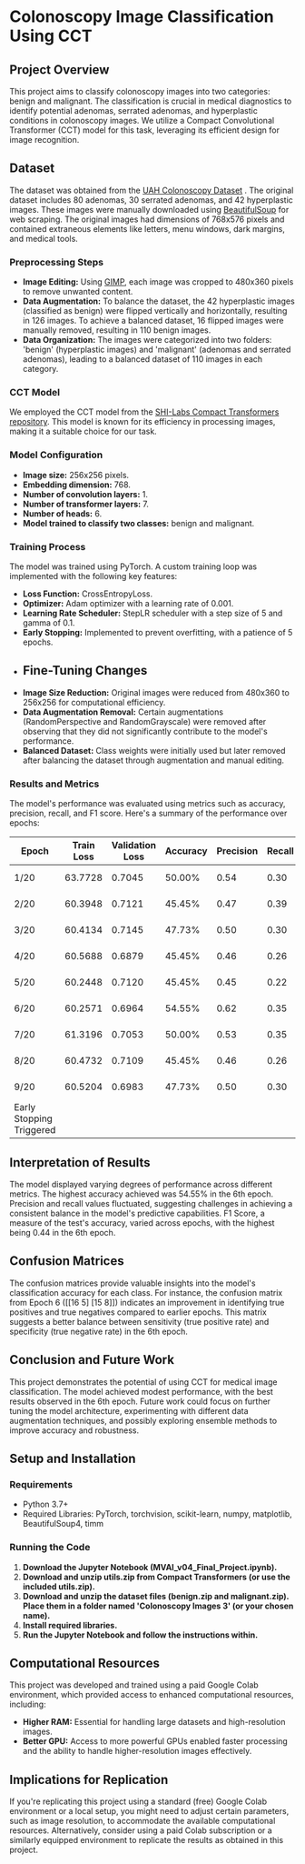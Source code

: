 # Colonoscopy Image Classification Using CCT
## Project Overview
This project aims to classify colonoscopy images into two categories: benign and malignant. The classification is crucial in medical diagnostics to identify potential adenomas, serrated adenomas, and hyperplastic conditions in colonoscopy images. We utilize a Compact Convolutional Transformer (CCT) model for this task, leveraging its efficient design for image recognition.

## Dataset
The dataset was obtained from the [UAH Colonoscopy Dataset](https://www.depeca.uah.es/colonoscopy_dataset/) . The original dataset includes 80 adenomas, 30 serrated adenomas, and 42 hyperplastic images. These images were manually downloaded using [BeautifulSoup](https://pypi.org/project/beautifulsoup4/) for web scraping. The original images had dimensions of 768x576 pixels and contained extraneous elements like letters, menu windows, dark margins, and medical tools.

### Preprocessing Steps
- **Image Editing:** Using [GIMP](https://www.gimp.org/), each image was cropped to 480x360 pixels to remove unwanted content.
- **Data Augmentation:** To balance the dataset, the 42 hyperplastic images (classified as benign) were flipped vertically and horizontally, resulting in 126 images. To achieve a balanced dataset, 16 flipped images were manually removed, resulting in 110 benign images.
- **Data Organization:** The images were categorized into two folders: 'benign' (hyperplastic images) and 'malignant' (adenomas and serrated adenomas), leading to a balanced dataset of 110 images in each category.
### CCT Model
We employed the CCT model from the [SHI-Labs Compact Transformers repository](https://github.com/SHI-Labs/Compact-Transformers). This model is known for its efficiency in processing images, making it a suitable choice for our task.

### Model Configuration
- **Image size:** 256x256 pixels.
- **Embedding dimension:** 768.
- **Number of convolution layers:** 1.
- **Number of transformer layers:** 7.
- **Number of heads:** 6.
- **Model trained to classify two classes:** benign and malignant.
### Training Process
The model was trained using PyTorch. A custom training loop was implemented with the following key features:

- **Loss Function:** CrossEntropyLoss.
- **Optimizer:** Adam optimizer with a learning rate of 0.001.
- **Learning Rate Scheduler:** StepLR scheduler with a step size of 5 and gamma of 0.1.
- **Early Stopping:** Implemented to prevent overfitting, with a patience of 5 epochs.
- ## Fine-Tuning Changes
- **Image Size Reduction:** Original images were reduced from 480x360 to 256x256 for computational efficiency.
- **Data Augmentation Removal:** Certain augmentations (RandomPerspective and RandomGrayscale) were removed after observing that they did not significantly contribute to the model's performance.
- **Balanced Dataset:** Class weights were initially used but later removed after balancing the dataset through augmentation and manual editing.
### Results and Metrics
The model's performance was evaluated using metrics such as accuracy, precision, recall, and F1 score. Here's a summary of the performance over epochs:

| Epoch    | Train Loss | Validation Loss | Accuracy | Precision | Recall | F1 Score | Confusion Matrix   |
| -------- | ---------- | --------------- | -------- | --------- | ------ | -------- | ------------------ |
| 1/20     | 63.7728    | 0.7045          | 50.00%   | 0.54      | 0.30   | 0.39     | [[15  6] [16  7]]  |
| 2/20     | 60.3948    | 0.7121          | 45.45%   | 0.47      | 0.39   | 0.43     | [[11 10] [14  9]]  |
| 3/20     | 60.4134    | 0.7145          | 47.73%   | 0.50      | 0.30   | 0.38     | [[14  7] [16  7]]  |
| 4/20     | 60.5688    | 0.6879          | 45.45%   | 0.46      | 0.26   | 0.33     | [[14  7] [17  6]]  |
| 5/20     | 60.2448    | 0.7120          | 45.45%   | 0.45      | 0.22   | 0.29     | [[15  6] [18  5]]  |
| 6/20     | 60.2571    | 0.6964          | 54.55%   | 0.62      | 0.35   | 0.44     | [[16  5] [15  8]]  |
| 7/20     | 61.3196    | 0.7053          | 50.00%   | 0.53      | 0.35   | 0.42     | [[14  7] [15  8]]  |
| 8/20     | 60.4732    | 0.7109          | 45.45%   | 0.46      | 0.26   | 0.33     | [[14  7] [17  6]]  |
| 9/20     | 60.5204    | 0.6983          | 47.73%   | 0.50      | 0.30   | 0.38     | [[14  7] [16  7]]  |
| Early Stopping Triggered                    |

## Interpretation of Results
The model displayed varying degrees of performance across different metrics. The highest accuracy achieved was 54.55% in the 6th epoch.
Precision and recall values fluctuated, suggesting challenges in achieving a consistent balance in the model's predictive capabilities.
F1 Score, a measure of the test's accuracy, varied across epochs, with the highest being 0.44 in the 6th epoch.

## Confusion Matrices
The confusion matrices provide valuable insights into the model's classification accuracy for each class.
For instance, the confusion matrix from Epoch 6 ([[16 5] [15 8]]) indicates an improvement in identifying true positives and true negatives compared to earlier epochs.
This matrix suggests a better balance between sensitivity (true positive rate) and specificity (true negative rate) in the 6th epoch.

## Conclusion and Future Work
This project demonstrates the potential of using CCT for medical image classification. The model achieved modest performance, with the best results observed in the 6th epoch. Future work could focus on further tuning the model architecture, experimenting with different data augmentation techniques, and possibly exploring ensemble methods to improve accuracy and robustness.

## Setup and Installation
### Requirements
- Python 3.7+
- Required Libraries: PyTorch, torchvision, scikit-learn, numpy, matplotlib, BeautifulSoup4, timm
### Running the Code
1. **Download the Jupyter Notebook (MVAI_v04_Final_Project.ipynb).**
2. **Download and unzip utils.zip from Compact Transformers (or use the included utils.zip).**
3. **Download and unzip the dataset files (benign.zip and malignant.zip). Place them in a folder named 'Colonoscopy Images 3' (or your chosen name).**
4. **Install required libraries.**
5. **Run the Jupyter Notebook and follow the instructions within.**

## Computational Resources
This project was developed and trained using a paid Google Colab environment, which provided access to enhanced computational resources, including:

- **Higher RAM:** Essential for handling large datasets and high-resolution images.
- **Better GPU:** Access to more powerful GPUs enabled faster processing and the ability to handle higher-resolution images effectively.
## Implications for Replication
If you're replicating this project using a standard (free) Google Colab environment or a local setup, you might need to adjust certain parameters, such as image resolution, to accommodate the available computational resources.
Alternatively, consider using a paid Colab subscription or a similarly equipped environment to replicate the results as obtained in this project.
